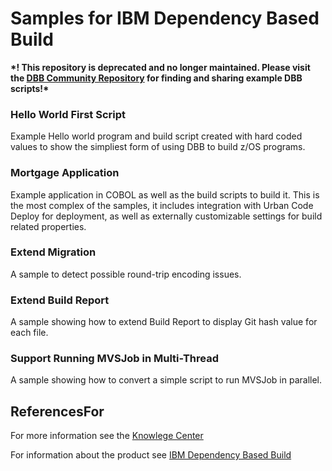 # Samples for IBM Dependency Based Build
**\*! This repository is deprecated and no longer maintained. Please visit the [DBB Community Repository](https://github.com/IBM/dbb) for finding and sharing example DBB scripts!\***

### Hello World First Script  
Example Hello world program and build script created with hard coded values to show the simpliest form of using DBB to build z/OS programs.

### Mortgage Application
Example application in COBOL as well as the build scripts to build it.  This is the most complex of the samples, it includes integration with Urban Code Deploy for deployment, as well as externally customizable settings for build related properties.

### Extend Migration 
A sample to detect possible round-trip encoding issues.

### Extend Build Report
A sample showing how to extend Build Report to display Git hash value for each file.

### Support Running MVSJob in Multi-Thread
A sample showing how to convert a simple script to run MVSJob in parallel.

## ReferencesFor
For more information see the [Knowlege Center](https://www.ibm.com/support/knowledgecenter/SS6T76_1.0.0/welcome.html)

For information about the product see [IBM Dependency Based Build](https://developer.ibm.com/mainframe/products/ibm-dependency-based-build/)
